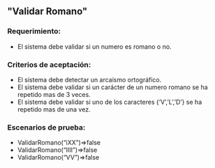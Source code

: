 ## "Validar Romano"

### Requerimiento: 
- El sistema debe validar si un numero es romano o no.
### Criterios de aceptación: 
-	El sistema debe detectar un arcaísmo ortográfico.
-	El sistema debe validar si un carácter de un numero romano se ha repetido mas de 3 veces.
-	El sistema debe validar si uno de los caracteres {‘V’,’L’,’D’} se ha repetido mas de una vez.
### Escenarios de prueba:
- ValidarRomano(“iXX”)=>false
- ValidarRomano(“IIII”)=>false
- ValidarRomano(“VV”)=>false
